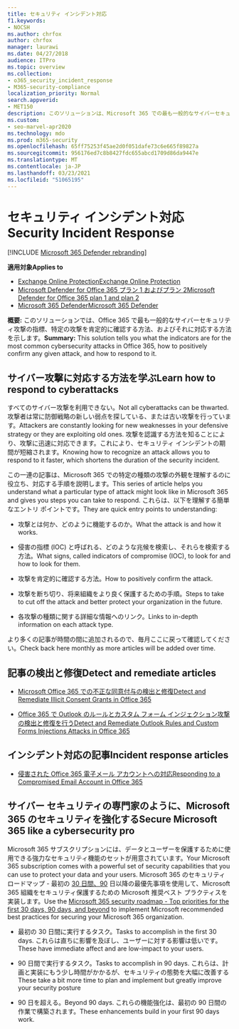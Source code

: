 ```yaml
---
title: セキュリティ インシデント対応
f1.keywords:
- NOCSH
ms.author: chrfox
author: chrfox
manager: laurawi
ms.date: 04/27/2018
audience: ITPro
ms.topic: overview
ms.collection:
- o365_security_incident_response
- M365-security-compliance
localization_priority: Normal
search.appverid:
- MET150
description: このソリューションは、Microsoft 365 での最も一般的なサイバーセキュリティ攻撃の外観と、それに対する対応方法を示します。
ms.custom:
- seo-marvel-apr2020
ms.technology: mdo
ms.prod: m365-security
ms.openlocfilehash: 65ff75253f45ae2d0f051dafe73c6e665f89827a
ms.sourcegitcommit: 956176ed7c8b8427fdc655abcd1709d86da9447e
ms.translationtype: MT
ms.contentlocale: ja-JP
ms.lasthandoff: 03/23/2021
ms.locfileid: "51065195"
---
```

# <a name="security-incident-response"></a><span data-ttu-id="d1e98-103">セキュリティ インシデント対応</span><span class="sxs-lookup"><span data-stu-id="d1e98-103">Security Incident Response</span></span>

[!INCLUDE [Microsoft 365 Defender rebranding](../includes/microsoft-defender-for-office.md)]

<span data-ttu-id="d1e98-104">**適用対象**</span><span class="sxs-lookup"><span data-stu-id="d1e98-104">**Applies to**</span></span>
- [<span data-ttu-id="d1e98-105">Exchange Online Protection</span><span class="sxs-lookup"><span data-stu-id="d1e98-105">Exchange Online Protection</span></span>](exchange-online-protection-overview.md)
- [<span data-ttu-id="d1e98-106">Microsoft Defender for Office 365 プラン 1 およびプラン 2</span><span class="sxs-lookup"><span data-stu-id="d1e98-106">Microsoft Defender for Office 365 plan 1 and plan 2</span></span>](defender-for-office-365.md)
- [<span data-ttu-id="d1e98-107">Microsoft 365 Defender</span><span class="sxs-lookup"><span data-stu-id="d1e98-107">Microsoft 365 Defender</span></span>](../defender/microsoft-365-defender.md)

 <span data-ttu-id="d1e98-108">**概要:** このソリューションでは、Office 365 で最も一般的なサイバーセキュリティ攻撃の指標、特定の攻撃を肯定的に確認する方法、およびそれに対応する方法を示します。</span><span class="sxs-lookup"><span data-stu-id="d1e98-108">**Summary:** This solution tells you what the indicators are for the most common cybersecurity attacks in Office 365, how to positively confirm any given attack, and how to respond to it.</span></span>

## <a name="learn-how-to-respond-to-cyberattacks"></a><span data-ttu-id="d1e98-109">サイバー攻撃に対応する方法を学ぶ</span><span class="sxs-lookup"><span data-stu-id="d1e98-109">Learn how to respond to cyberattacks</span></span>

<span data-ttu-id="d1e98-110">すべてのサイバー攻撃を利用できない。</span><span class="sxs-lookup"><span data-stu-id="d1e98-110">Not all cyberattacks can be thwarted.</span></span> <span data-ttu-id="d1e98-111">攻撃者は常に防御戦略の新しい弱点を探している、または古い攻撃を行っています。</span><span class="sxs-lookup"><span data-stu-id="d1e98-111">Attackers are constantly looking for new weaknesses in your defensive strategy or they are exploiting old ones.</span></span> <span data-ttu-id="d1e98-112">攻撃を認識する方法を知ることにより、攻撃に迅速に対応できます。これにより、セキュリティ インシデントの期間が短縮されます。</span><span class="sxs-lookup"><span data-stu-id="d1e98-112">Knowing how to recognize an attack allows you to respond to it faster, which shortens the duration of the security incident.</span></span>

<span data-ttu-id="d1e98-113">この一連の記事は、Microsoft 365 での特定の種類の攻撃の外観を理解するのに役立ち、対応する手順を説明します。</span><span class="sxs-lookup"><span data-stu-id="d1e98-113">This series of article helps you understand what a particular type of attack might look like in Microsoft 365 and gives you steps you can take to respond.</span></span> <span data-ttu-id="d1e98-114">これらは、以下を理解する簡単なエントリ ポイントです。</span><span class="sxs-lookup"><span data-stu-id="d1e98-114">They are quick entry points to understanding:</span></span>

- <span data-ttu-id="d1e98-115">攻撃とは何か、どのように機能するのか。</span><span class="sxs-lookup"><span data-stu-id="d1e98-115">What the attack is and how it works.</span></span>

- <span data-ttu-id="d1e98-116">侵害の指標 (IOC) と呼ばれる、どのような兆候を検索し、それらを検索する方法。</span><span class="sxs-lookup"><span data-stu-id="d1e98-116">What signs, called indicators of compromise (IOC), to look for and how to look for them.</span></span>

- <span data-ttu-id="d1e98-117">攻撃を肯定的に確認する方法。</span><span class="sxs-lookup"><span data-stu-id="d1e98-117">How to positively confirm the attack.</span></span>

- <span data-ttu-id="d1e98-118">攻撃を断ち切り、将来組織をより良く保護するための手順。</span><span class="sxs-lookup"><span data-stu-id="d1e98-118">Steps to take to cut off the attack and better protect your organization in the future.</span></span>

- <span data-ttu-id="d1e98-119">各攻撃の種類に関する詳細な情報へのリンク。</span><span class="sxs-lookup"><span data-stu-id="d1e98-119">Links to in-depth information on each attack type.</span></span>

<span data-ttu-id="d1e98-120">より多くの記事が時間の間に追加されるので、毎月ここに戻って確認してください。</span><span class="sxs-lookup"><span data-stu-id="d1e98-120">Check back here monthly as more articles will be added over time.</span></span>

## <a name="detect-and-remediate-articles"></a><span data-ttu-id="d1e98-121">記事の検出と修復</span><span class="sxs-lookup"><span data-stu-id="d1e98-121">Detect and remediate articles</span></span>

- [<span data-ttu-id="d1e98-122">Microsoft Office 365 での不正な同意付与の検出と修復</span><span class="sxs-lookup"><span data-stu-id="d1e98-122">Detect and Remediate Illicit Consent Grants in Office 365</span></span>](detect-and-remediate-illicit-consent-grants.md)

- [<span data-ttu-id="d1e98-123">Office 365 で Outlook のルールとカスタム フォーム インジェクション攻撃の検出と修復を行う</span><span class="sxs-lookup"><span data-stu-id="d1e98-123">Detect and Remediate Outlook Rules and Custom Forms Injections Attacks in Office 365</span></span>](detect-and-remediate-outlook-rules-forms-attack.md)

## <a name="incident-response-articles"></a><span data-ttu-id="d1e98-124">インシデント対応の記事</span><span class="sxs-lookup"><span data-stu-id="d1e98-124">Incident response articles</span></span>

- [<span data-ttu-id="d1e98-125">侵害された Office 365 電子メール アカウントへの対応</span><span class="sxs-lookup"><span data-stu-id="d1e98-125">Responding to a Compromised Email Account in Office 365</span></span>](responding-to-a-compromised-email-account.md)

## <a name="secure-microsoft-365-like-a-cybersecurity-pro"></a><span data-ttu-id="d1e98-126">サイバー セキュリティの専門家のように、Microsoft 365 のセキュリティを強化する</span><span class="sxs-lookup"><span data-stu-id="d1e98-126">Secure Microsoft 365 like a cybersecurity pro</span></span>

<span data-ttu-id="d1e98-127">Microsoft 365 サブスクリプションには、データとユーザーを保護するために使用できる強力なセキュリティ機能のセットが用意されています。</span><span class="sxs-lookup"><span data-stu-id="d1e98-127">Your Microsoft 365 subscription comes with a powerful set of security capabilities that you can use to protect your data and your users.</span></span>  <span data-ttu-id="d1e98-128">Microsoft 365 のセキュリティ ロードマップ - 最初の [30 日間、90](security-roadmap.md) 日以降の最優先事項を使用して、Microsoft 365 組織をセキュリティ保護するための Microsoft 推奨ベスト プラクティスを実装します。</span><span class="sxs-lookup"><span data-stu-id="d1e98-128">Use the [Microsoft 365 security roadmap - Top priorities for the first 30 days, 90 days, and beyond](security-roadmap.md) to implement Microsoft recommended best practices for securing your Microsoft 365 organization.</span></span>

- <span data-ttu-id="d1e98-129">最初の 30 日間に実行するタスク。</span><span class="sxs-lookup"><span data-stu-id="d1e98-129">Tasks to accomplish in the first 30 days.</span></span>  <span data-ttu-id="d1e98-130">これらは直ちに影響を及ぼし、ユーザーに対する影響は低いです。</span><span class="sxs-lookup"><span data-stu-id="d1e98-130">These have immediate affect and are low-impact to your users.</span></span>

- <span data-ttu-id="d1e98-131">90 日間で実行するタスク。</span><span class="sxs-lookup"><span data-stu-id="d1e98-131">Tasks to accomplish in 90 days.</span></span> <span data-ttu-id="d1e98-132">これらは、計画と実装にもう少し時間がかかるが、セキュリティの態勢を大幅に改善する</span><span class="sxs-lookup"><span data-stu-id="d1e98-132">These take a bit more time to plan and implement but greatly improve your security posture</span></span>

- <span data-ttu-id="d1e98-133">90 日を超える。</span><span class="sxs-lookup"><span data-stu-id="d1e98-133">Beyond 90 days.</span></span> <span data-ttu-id="d1e98-134">これらの機能強化は、最初の 90 日間の作業で構築されます。</span><span class="sxs-lookup"><span data-stu-id="d1e98-134">These enhancements build in your first 90 days work.</span></span>

